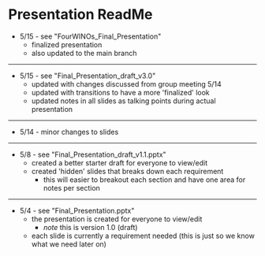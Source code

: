 # Presentation ReadMe

* 5/15 - see "FourWINOs_Final_Presentation"
    * finalized presentation
    * also updated to the main branch

---

* 5/15 - see "Final_Presentation_draft_v3.0"
    * updated with changes discussed from group meeting 5/14
    * updated with transitions to have a more 'finalized' look
    * updated notes in all slides as talking points during actual presentation

---

* 5/14 - minor changes to slides

---

* 5/8 - see "Final_Presentation_draft_v1.1.pptx"
     * created a better starter draft for everyone to view/edit
     * created 'hidden' slides that breaks down each requirement
       * this will easier to breakout each section and have one area for notes per section
 
 ---
 
 * 5/4 - see "Final_Presentation.pptx"
     * the presentation is created for everyone to view/edit
         * *note* this is version 1.0 (draft)
     * each slide is currently a requirement needed (this is just so we know what we need later on)

